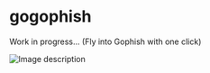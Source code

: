 # gogophish

Work in progress... (Fly into Gophish with one click)

![Image description](https://github.com/bigb0sss/gogophish/blob/master/gogophish_beta.png)
